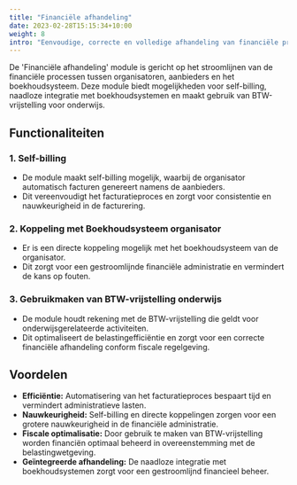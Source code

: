 ```yaml
---
title: "Financiële afhandeling"
date: 2023-02-28T15:15:34+10:00
weight: 8
intro: "Eenvoudige, correcte en volledige afhandeling van financiële processen tussen partijen (zoals facturatie van materiaal en inspanning, declaraties)."
---
```

De 'Financiële afhandeling' module is gericht op het stroomlijnen van de financiële processen tussen organisatoren, aanbieders en het boekhoudsysteem. Deze module biedt mogelijkheden voor self-billing, naadloze integratie met boekhoudsystemen en maakt gebruik van BTW-vrijstelling voor onderwijs.

## Functionaliteiten

### 1. Self-billing

- De module maakt self-billing mogelijk, waarbij de organisator automatisch facturen genereert namens de aanbieders.
- Dit vereenvoudigt het facturatieproces en zorgt voor consistentie en nauwkeurigheid in de facturering.

### 2. Koppeling met Boekhoudsysteem organisator

- Er is een directe koppeling mogelijk met het boekhoudsysteem van de organisator.
- Dit zorgt voor een gestroomlijnde financiële administratie en vermindert de kans op fouten.

### 3. Gebruikmaken van BTW-vrijstelling onderwijs

- De module houdt rekening met de BTW-vrijstelling die geldt voor onderwijsgerelateerde activiteiten.
- Dit optimaliseert de belastingefficiëntie en zorgt voor een correcte financiële afhandeling conform fiscale regelgeving.

## Voordelen

- **Efficiëntie:** Automatisering van het facturatieproces bespaart tijd en vermindert administratieve lasten.
- **Nauwkeurigheid:** Self-billing en directe koppelingen zorgen voor een grotere nauwkeurigheid in de financiële administratie.
- **Fiscale optimalisatie:** Door gebruik te maken van BTW-vrijstelling worden financiën optimaal beheerd in overeenstemming met de belastingwetgeving.
- **Geïntegreerde afhandeling:** De naadloze integratie met boekhoudsystemen zorgt voor een gestroomlijnd financieel beheer.
